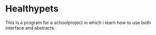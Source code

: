 # Healthypets

This is a program for a schoolproject in which i learn how to use both interface and abstracts.
